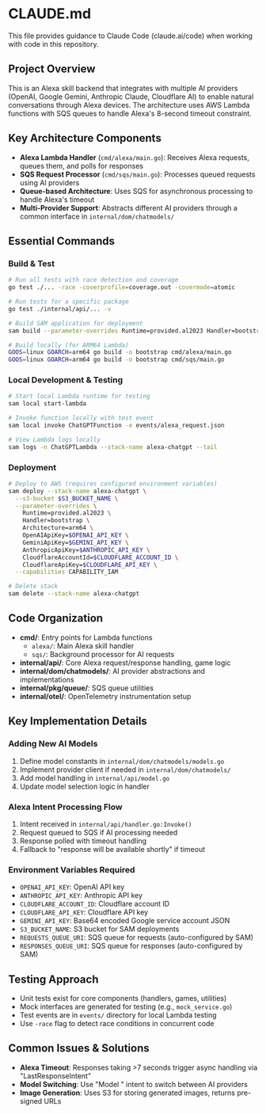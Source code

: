 # CLAUDE.md

This file provides guidance to Claude Code (claude.ai/code) when working with code in this repository.

## Project Overview

This is an Alexa skill backend that integrates with multiple AI providers (OpenAI, Google Gemini, Anthropic Claude, Cloudflare AI) to enable natural conversations through Alexa devices. The architecture uses AWS Lambda functions with SQS queues to handle Alexa's 8-second timeout constraint.

## Key Architecture Components

- **Alexa Lambda Handler** (`cmd/alexa/main.go`): Receives Alexa requests, queues them, and polls for responses
- **SQS Request Processor** (`cmd/sqs/main.go`): Processes queued requests using AI providers
- **Queue-based Architecture**: Uses SQS for asynchronous processing to handle Alexa's timeout
- **Multi-Provider Support**: Abstracts different AI providers through a common interface in `internal/dom/chatmodels/`

## Essential Commands

### Build & Test
```bash
# Run all tests with race detection and coverage
go test ./... -race -coverprofile=coverage.out -covermode=atomic

# Run tests for a specific package
go test ./internal/api/... -v

# Build SAM application for deployment
sam build --parameter-overrides Runtime=provided.al2023 Handler=bootstrap Architecture=arm64

# Build locally (for ARM64 Lambda)
GOOS=linux GOARCH=arm64 go build -o bootstrap cmd/alexa/main.go
GOOS=linux GOARCH=arm64 go build -o bootstrap cmd/sqs/main.go
```

### Local Development & Testing
```bash
# Start local Lambda runtime for testing
sam local start-lambda

# Invoke function locally with test event
sam local invoke ChatGPTFunction -e events/alexa_request.json

# View Lambda logs locally
sam logs -n ChatGPTLambda --stack-name alexa-chatgpt --tail
```

### Deployment
```bash
# Deploy to AWS (requires configured environment variables)
sam deploy --stack-name alexa-chatgpt \
  --s3-bucket $S3_BUCKET_NAME \
  --parameter-overrides \
    Runtime=provided.al2023 \
    Handler=bootstrap \
    Architecture=arm64 \
    OpenAIApiKey=$OPENAI_API_KEY \
    GeminiApiKey=$GEMINI_API_KEY \
    AnthropicApiKey=$ANTHROPIC_API_KEY \
    CloudflareAccountId=$CLOUDFLARE_ACCOUNT_ID \
    CloudflareApiKey=$CLOUDFLARE_API_KEY \
  --capabilities CAPABILITY_IAM

# Delete stack
sam delete --stack-name alexa-chatgpt
```

## Code Organization

- **cmd/**: Entry points for Lambda functions
  - `alexa/`: Main Alexa skill handler
  - `sqs/`: Background processor for AI requests
- **internal/api/**: Core Alexa request/response handling, game logic
- **internal/dom/chatmodels/**: AI provider abstractions and implementations
- **internal/pkg/queue/**: SQS queue utilities
- **internal/otel/**: OpenTelemetry instrumentation setup

## Key Implementation Details

### Adding New AI Models
1. Define model constants in `internal/dom/chatmodels/models.go`
2. Implement provider client if needed in `internal/dom/chatmodels/`
3. Add model handling in `internal/api/model.go`
4. Update model selection logic in handler

### Alexa Intent Processing Flow
1. Intent received in `internal/api/handler.go:Invoke()`
2. Request queued to SQS if AI processing needed
3. Response polled with timeout handling
4. Fallback to "response will be available shortly" if timeout

### Environment Variables Required
- `OPENAI_API_KEY`: OpenAI API key
- `ANTHROPIC_API_KEY`: Anthropic API key  
- `CLOUDFLARE_ACCOUNT_ID`: Cloudflare account ID
- `CLOUDFLARE_API_KEY`: Cloudflare API key
- `GEMINI_API_KEY`: Base64 encoded Google service account JSON
- `S3_BUCKET_NAME`: S3 bucket for SAM deployments
- `REQUESTS_QUEUE_URI`: SQS queue for requests (auto-configured by SAM)
- `RESPONSES_QUEUE_URI`: SQS queue for responses (auto-configured by SAM)

## Testing Approach

- Unit tests exist for core components (handlers, games, utilities)
- Mock interfaces are generated for testing (e.g., `mock_service.go`)
- Test events are in `events/` directory for local Lambda testing
- Use `-race` flag to detect race conditions in concurrent code

## Common Issues & Solutions

- **Alexa Timeout**: Responses taking >7 seconds trigger async handling via "LastResponseIntent"
- **Model Switching**: Use "Model <alias>" intent to switch between AI providers
- **Image Generation**: Uses S3 for storing generated images, returns pre-signed URLs